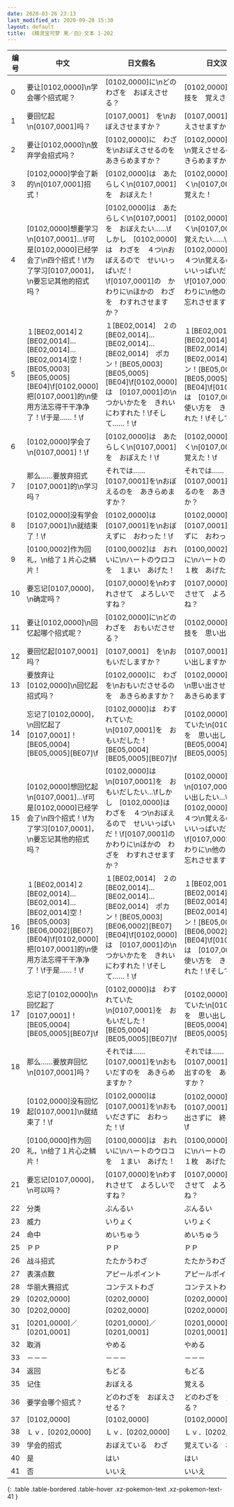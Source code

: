 ```yaml
---
date: 2020-03-26 23:13
last_modified_at: 2020-09-28 15:30
layout: default
title: 《精灵宝可梦 黑／白》文本 1-202
---
```

| 编号 | 中文 | 日文假名 | 日文汉字 |
| ---- | ---- | ---- | --- |
| 0 | 要让[0102,0000]\n学会哪个招式呢？ | [0102,0000]に\nどのわざを　おぼえさせる？ | [0102,0000]に\nどの技を　覚えさせる？ |
| 1 | 要回忆起\n[0107,0001]吗？ | [0107,0001]　を\nおぼえさせますか？ | [0107,0001]　を\n覚えさせますか？ |
| 2 | 要让[0102,0000]\n放弃学会招式吗？ | [0102,0000]に　わざを\nおぼえさせるのを　あきらめますか？ | [0102,0000]に　技を\n覚えさせるのを　あきらめますか？ |
| 3 | [0102,0000]学会了新的\n[0107,0001]招式！ | [0102,0000]は　あたらしく\n[0107,0001]を　おぼえた！ | [0102,0000]は　新しく\n[0107,0001]を　覚えた！ |
| 4 | [0102,0000]想要学习\n[0107,0001]…\f可是[0102,0000]已经学会了\n四个招式！\f为了学习[0107,0001]，\n要忘记其他的招式吗？ | [0102,0000]は　あたらしく\n[0107,0001]を　おぼえたい……\fしかし　[0102,0000]は　わざを　４つ\nおぼえるので　せいいっぱいだ！\f[0107,0001]の　かわりに\nほかの　わざを　わすれさせますか？ | [0102,0000]は　新しく\n[0107,0001]を　覚えたい……\fしかし　[0102,0000]は　技を　４つ\n覚えるので　せいいっぱいだ！\f[0107,0001]の　代わりに\n他の　技を　忘れさせますか？ |
| 5 | １[BE02,0014]２[BE02,0014]…[BE02,0014]…[BE02,0014]空！[BE05,0003][BE05,0005][BE04]\f[0102,0000]把[0107,0001]的\n使用方法忘得干干净净了！\f于是……！\f | １[BE02,0014]　２の[BE02,0014]…[BE02,0014]…[BE02,0014]　ポカン！[BE05,0003][BE05,0005][BE04]\f[0102,0000]は　[0107,0001]の\nつかいかたを　きれいにわすれた！\fそして……！\f | １[BE02,0014]　２の[BE02,0014]…[BE02,0014]…[BE02,0014]　ポカン！[BE05,0003][BE05,0005][BE04]\f[0102,0000]は　[0107,0001]の\n使い方を　きれいに忘れた！\fそして……！\f |
| 6 | [0102,0000]学会了\n[0107,0001]！\f | [0102,0000]は　あたらしく\n[0107,0001]を　おぼえた！\f | [0102,0000]は　新しく\n[0107,0001]を　覚えた！\f |
| 7 | 那么……要放弃招式[0107,0001]的\n学习吗？ | それでは……　[0107,0001]を\nおぼえるのを　あきらめますか？ | それでは……　[0107,0001]を\n覚えるのを　あきらめますか？ |
| 8 | [0102,0000]没有学会[0107,0001]\n就结束了！\f | [0102,0000]は　[0107,0001]を\nおぼえずに　おわった！\f | [0102,0000]は　[0107,0001]を\n覚えずに　おわった！\f |
| 9 | [0100,0002]作为回礼，\n给了１片心之鳞片！ | [0100,0002]は　おれいに\nハートのウロコを　１まい　あげた！ | [0100,0002]は　お礼に\nハートのウロコを　１枚　あげた！ |
| 10 | 要忘记[0107,0000]，\n确定吗？ | [0107,0000]を\nわすれさせて　よろしいですね？ | [0107,0000]を\n忘れさせて　よろしいですね？ |
| 11 | 要让[0102,0000]\n回忆起哪个招式呢？ | [0102,0000]に\nどのわざを　おもいださせる？ | [0102,0000]に\nどの技を　思い出させる？ |
| 12 | 要回忆起[0107,0001]吗？ | [0107,0001]　を\nおもいだしますか？ | [0107,0001]　を\n思い出しますか？ |
| 13 | 要放弃让[0102,0000]\n回忆起招式吗？ | [0102,0000]に　わざを\nおもいださせるのを　あきらめますか？ | [0102,0000]に　技を\n思い出させるのを　あきらめますか？ |
| 14 | 忘记了[0102,0000]，\n回忆起了[0107,0001]！[BE05,0004][BE05,0005][BE07]\f | [0102,0000]は　わすれていた\n[0107,0001]を　おもいだした！[BE05,0004][BE05,0005][BE07]\f | [0102,0000]は　忘れていた\n[0107,0001]を　思い出した！[BE05,0004][BE05,0005][BE07]\f |
| 15 | [0102,0000]想回忆起\n[0107,0001]…\f可是[0102,0000]已经学会了\n四个招式！\f为了学习[0107,0001]，\n要忘记其他的招式吗？ | [0102,0000]は\n[0107,0001]を　おもいだしたい…\fしかし　[0102,0000]は　わざを　４つ\nおぼえるので　せいいっぱいだ！\f[0107,0001]の　かわりに\nほかの　わざを　わすれさせますか？ | [0102,0000]は\n[0107,0001]を　思い出したい…\fしかし　[0102,0000]は　技を　４つ\n覚えるので　せいいっぱいだ！\f[0107,0001]の　代わりに\n他の　技を　忘れさせますか？ |
| 16 | １[BE02,0014]２[BE02,0014]…[BE02,0014]…[BE02,0014]空！[BE05,0003][BE06,0002][BE07][BE04]\f[0102,0000]把[0107,0001]的\n使用方法忘得干干净净了！\f于是……！\f | １[BE02,0014]　２の[BE02,0014]…[BE02,0014]…[BE02,0014]　ポカン！[BE05,0003][BE06,0002][BE07][BE04]\f[0102,0000]は　[0107,0001]の\nつかいかたを　きれいにわすれた！\fそして……！\f | １[BE02,0014]　２の[BE02,0014]…[BE02,0014]…[BE02,0014]　ポカン！[BE05,0003][BE06,0002][BE07][BE04]\f[0102,0000]は　[0107,0001]の\n使い方を　きれいに忘れた！\fそして……！\f |
| 17 | 忘记了[0102,0000]\n回忆起了[0107,0001]！[BE05,0004][BE05,0005][BE07]\f | [0102,0000]は　わすれていた\n[0107,0001]を　おもいだした！[BE05,0004][BE05,0005][BE07]\f | [0102,0000]は　忘れていた\n[0107,0001]を　思い出した！[BE05,0004][BE05,0005][BE07]\f |
| 18 | 那么……要放弃回忆\n[0107,0001]吗？ | それでは……　[0107,0001]を\nおもいだすのを　あきらめますか？ | それでは……　[0107,0001]を\n思い出すのを　あきらめますか？ |
| 19 | [0102,0000]没有回忆起[0107,0001]\n就结束了！\f | [0102,0000]は　[0107,0001]を\nおもいださずに　おわった！\f | [0102,0000]は　[0107,0001]を\n思い出さずに　終わった！\f |
| 20 | [0100,0000]作为回礼，\n给了１片心之鳞片！ | [0100,0000]は　おれいに\nハートのウロコを　１まい　あげた！ | [0100,0000]は　お礼に\nハートのウロコを　１枚　あげた！ |
| 21 | 要忘记[0107,0000]，\n可以吗？ | [0107,0000]を\nわすれさせて　よろしいですね？ | [0107,0000]を\n忘れさせて　よろしいですね？ |
| 22 | 分类 | ぶんるい | ぶんるい |
| 23 | 威力 | いりょく | いりょく |
| 24 | 命中 | めいちゅう | めいちゅう |
| 25 | ＰＰ | ＰＰ | ＰＰ |
| 26 | 战斗招式 | たたかうわざ | たたかうわざ |
| 27 | 表演点数 | アピールポイント | アピールポイント |
| 28 | 华丽大赛招式 | コンテストわざ | コンテストわざ |
| 29 | [0202,0000] | [0202,0000] | [0202,0000] |
| 30 | [0202,0000] | [0202,0000] | [0202,0000] |
| 31 | [0201,0000]／[0201,0001] | [0201,0000]／[0201,0001] | [0201,0000]／[0201,0001] |
| 32 | 取消 | やめる | やめる |
| 33 | －－－ | －－－ | －－－ |
| 34 | 返回 | もどる | もどる |
| 35 | 记住 | おぼえる | 覚える |
| 36 | 要学会哪个招式？ | どのわざを　おぼえさせる？ | どのわざを　覚えさせる？ |
| 37 | [0102,0000] | [0102,0000] | [0102,0000] |
| 38 | Ｌｖ．[0202,0000] | Ｌｖ．[0202,0000] | Ｌｖ．[0202,0000] |
| 39 | 学会的招式 | おぼえている　わざ | 覚えている　わざ |
| 40 | 是 | はい | はい |
| 41 | 否 | いいえ | いいえ |
{: .table .table-bordered .table-hover .xz-pokemon-text .xz-pokemon-text-41 }